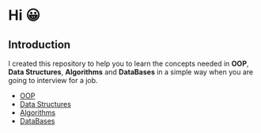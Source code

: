 # Hi 😀

## Introduction

I created this repository to help you to learn the concepts needed in **OOP**, **Data Structures**, **Algorithms** and **DataBases** in a simple way when you are going to interview for a job.

* [OOP](OOP/Overview.md)
* [Data Structures](DataStructures/Overview.md)
* [Algorithms](Algorithms/Overview.md)
* [DataBases](DataBases/Overview.md)
